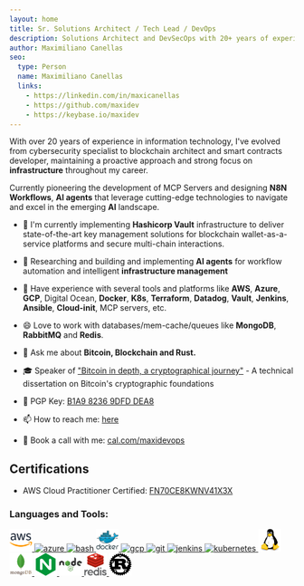 ```yaml
---
layout: home
title: Sr. Solutions Architect / Tech Lead / DevOps
description: Solutions Architect and DevSecOps with 20+ years of experience specializing in blockchain architecture, smart contracts, and AI agents.
author: Maximiliano Canellas
seo:
  type: Person
  name: Maximiliano Canellas
  links:
    - https://linkedin.com/in/maxicanellas
    - https://github.com/maxidev
    - https://keybase.io/maxidev
---
```


With over 20 years of experience in information technology, I've evolved from cybersecurity specialist to blockchain architect and smart contracts developer, maintaining a proactive approach and strong focus on **infrastructure** throughout my career. 

Currently pioneering the development of MCP Servers and designing **N8N Workflows**, **AI agents** that leverage cutting-edge technologies to navigate and excel in the emerging **AI** landscape.

- 🔐 I'm currently implementing **Hashicorp Vault** infrastructure to deliver state-of-the-art key management solutions for blockchain wallet-as-a-service platforms and secure multi-chain interactions.

- 🤖 Researching and building and implementing **AI agents** for workflow automation and intelligent **infrastructure management**


- 🔭 Have experience with several tools and platforms like **AWS**, **Azure**, **GCP**, Digital Ocean, **Docker**, **K8s**, **Terraform**, **Datadog**, **Vault**, **Jenkins**, **Ansible**, **Cloud-init**, MCP servers, etc.

- 😄 Love to work with databases/mem-cache/queues like **MongoDB**, **RabbitMQ** and **Redis**.

- 💬 Ask me about **Bitcoin, Blockchain and Rust.**

- 🎓 Speaker of ["Bitcoin in depth, a cryptographical journey"](https://www.youtube.com/watch?v=P_qWl7_p96g) - A technical dissertation on Bitcoin's cryptographic foundations

- 🔑 PGP Key:  [B1A9 8236 9DFD DEA8](https://keybase.io/maxidev/pgp_keys.asc)

- 📫 How to reach me: [here](https://linkedin.com/in/maxicanellas)

- 📅 Book a call with me: [cal.com/maxidevops](https://cal.com/maxidevops)

## Certifications

- AWS Cloud Practitioner Certified: [FN70CE8KWNV41X3X](documents/AWS_CP_CERT.pdf)

<h3 align="left">Languages and Tools:</h3>
<p align="left"> <a href="https://aws.amazon.com" target="_blank" rel="noreferrer"> <img src="https://raw.githubusercontent.com/devicons/devicon/master/icons/amazonwebservices/amazonwebservices-original-wordmark.svg" alt="aws" width="40" height="40"/> </a> <a href="https://azure.microsoft.com/en-in/" target="_blank" rel="noreferrer"> <img src="https://www.vectorlogo.zone/logos/microsoft_azure/microsoft_azure-icon.svg" alt="azure" width="40" height="40"/> </a> <a href="https://www.gnu.org/software/bash/" target="_blank" rel="noreferrer"> <img src="https://www.vectorlogo.zone/logos/gnu_bash/gnu_bash-icon.svg" alt="bash" width="40" height="40"/> </a> <a href="https://www.docker.com/" target="_blank" rel="noreferrer"> <img src="https://raw.githubusercontent.com/devicons/devicon/master/icons/docker/docker-original-wordmark.svg" alt="docker" width="40" height="40"/> </a> <a href="https://cloud.google.com" target="_blank" rel="noreferrer"> <img src="https://www.vectorlogo.zone/logos/google_cloud/google_cloud-icon.svg" alt="gcp" width="40" height="40"/> </a> <a href="https://git-scm.com/" target="_blank" rel="noreferrer"> <img src="https://www.vectorlogo.zone/logos/git-scm/git-scm-icon.svg" alt="git" width="40" height="40"/> </a> <a href="https://www.jenkins.io" target="_blank" rel="noreferrer"> <img src="https://www.vectorlogo.zone/logos/jenkins/jenkins-icon.svg" alt="jenkins" width="40" height="40"/> </a> <a href="https://kubernetes.io" target="_blank" rel="noreferrer"> <img src="https://www.vectorlogo.zone/logos/kubernetes/kubernetes-icon.svg" alt="kubernetes" width="40" height="40"/> </a> <a href="https://www.linux.org/" target="_blank" rel="noreferrer"> <img src="https://raw.githubusercontent.com/devicons/devicon/master/icons/linux/linux-original.svg" alt="linux" width="40" height="40"/> </a> <a href="https://www.mongodb.com/" target="_blank" rel="noreferrer"> <img src="https://raw.githubusercontent.com/devicons/devicon/master/icons/mongodb/mongodb-original-wordmark.svg" alt="mongodb" width="40" height="40"/> </a> <a href="https://www.nginx.com" target="_blank" rel="noreferrer"> <img src="https://raw.githubusercontent.com/devicons/devicon/master/icons/nginx/nginx-original.svg" alt="nginx" width="40" height="40"/> </a> <a href="https://nodejs.org" target="_blank" rel="noreferrer"> <img src="https://raw.githubusercontent.com/devicons/devicon/master/icons/nodejs/nodejs-original-wordmark.svg" alt="nodejs" width="40" height="40"/> </a> <a href="https://redis.io" target="_blank" rel="noreferrer"> <img src="https://raw.githubusercontent.com/devicons/devicon/master/icons/redis/redis-original-wordmark.svg" alt="redis" width="40" height="40"/> </a> <a href="https://www.rust-lang.org" target="_blank" rel="noreferrer"> <img src="https://raw.githubusercontent.com/devicons/devicon/master/icons/rust/rust-original.svg" alt="rust" width="40" height="40"/> </a> </p>
